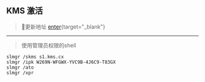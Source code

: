 ## KMS 激活

> 📌更新地址 [enter](https://kms.cx/){target="_blank"}

---

> 使用管理员权限的shell

```shell
slmgr /skms s1.kms.cx
slmgr /ipk W269N-WFGWX-YVC9B-4J6C9-T83GX
slmgr /ato
slmgr /xpr
```

